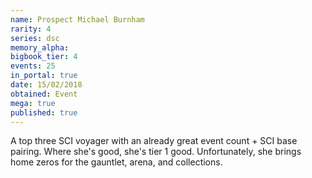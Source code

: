 ```yaml
---
name: Prospect Michael Burnham
rarity: 4
series: dsc
memory_alpha:
bigbook_tier: 4
events: 25
in_portal: true
date: 15/02/2018
obtained: Event
mega: true
published: true
---
```


A top three SCI voyager with an already great event count + SCI base pairing. Where she's good, she's tier 1 good. Unfortunately, she brings home zeros for the gauntlet, arena, and collections.
